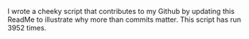 I wrote a cheeky script that contributes to my Github by updating this ReadMe to illustrate why more than commits matter. This script has run 3952 times.